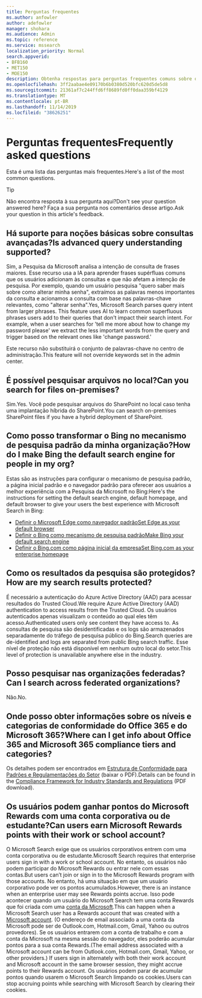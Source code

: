 ```yaml
---
title: Perguntas frequentes
ms.author: anfowler
author: adefowler
manager: shohara
ms.audience: Admin
ms.topic: reference
ms.service: mssearch
localization_priority: Normal
search.appverid:
- BFB160
- MET150
- MOE150
description: Obtenha respostas para perguntas frequentes comuns sobre o Enterprise Search e a Pesquisa da Microsoft
ms.openlocfilehash: 3ff2aabae4e09170b6b0380d520bfc620d5de5d8
ms.sourcegitcommit: 21361af7c244ffd6ff8689fd0ff0daa359bf4129
ms.translationtype: MT
ms.contentlocale: pt-BR
ms.lasthandoff: 11/14/2019
ms.locfileid: "38626251"
---
```

# <a name="frequently-asked-questions"></a><span data-ttu-id="9f7e5-103">Perguntas frequentes</span><span class="sxs-lookup"><span data-stu-id="9f7e5-103">Frequently asked questions</span></span>

<span data-ttu-id="9f7e5-104">Esta é uma lista das perguntas mais frequentes.</span><span class="sxs-lookup"><span data-stu-id="9f7e5-104">Here's a list of the most common questions.</span></span>

> [!TIP]
> <span data-ttu-id="9f7e5-105">Não encontra resposta à sua pergunta aqui?</span><span class="sxs-lookup"><span data-stu-id="9f7e5-105">Don't see your question answered here?</span></span> <span data-ttu-id="9f7e5-106">Faça a sua pergunta nos comentários desse artigo.</span><span class="sxs-lookup"><span data-stu-id="9f7e5-106">Ask your question in this article's feedback.</span></span>

## <a name="is-advanced-query-understanding-supported"></a><span data-ttu-id="9f7e5-107">Há suporte para noções básicas sobre consultas avançadas?</span><span class="sxs-lookup"><span data-stu-id="9f7e5-107">Is advanced query understanding supported?</span></span>

<span data-ttu-id="9f7e5-p102">Sim, a Pesquisa da Microsoft analisa a intenção de consulta de frases maiores. Esse recurso usa a IA para aprender frases supérfluas comuns que os usuários adicionam às consultas e que não afetam a intenção de pesquisa. Por exemplo, quando um usuário pesquisa "quero saber mais sobre como alterar minha senha", extraímos as palavras menos importantes da consulta e acionamos a consulta com base nas palavras-chave relevantes, como "alterar senha".</span><span class="sxs-lookup"><span data-stu-id="9f7e5-p102">Yes, Microsoft Search parses query intent from larger phrases. This feature uses AI to learn common superfluous phrases users add to their queries that don't impact their search intent. For example, when a user searches for 'tell me more about how to change my password please' we extract the less important words from the query and trigger based on the relevant ones like 'change password.'</span></span>
  
<span data-ttu-id="9f7e5-111">Este recurso não substituirá o conjunto de palavras-chave no centro de administração.</span><span class="sxs-lookup"><span data-stu-id="9f7e5-111">This feature will not override keywords set in the admin center.</span></span>
  
## <a name="can-you-search-for-files-on-premises"></a><span data-ttu-id="9f7e5-112">É possível pesquisar arquivos no local?</span><span class="sxs-lookup"><span data-stu-id="9f7e5-112">Can you search for files on-premises?</span></span>

<span data-ttu-id="9f7e5-113">Sim.</span><span class="sxs-lookup"><span data-stu-id="9f7e5-113">Yes.</span></span> <span data-ttu-id="9f7e5-114">Você pode pesquisar arquivos do SharePoint no local caso tenha uma implantação híbrida do SharePoint.</span><span class="sxs-lookup"><span data-stu-id="9f7e5-114">You can search on-premises SharePoint files if you have a hybrid deployment of SharePoint.</span></span>
  
## <a name="how-do-i-make-bing-the-default-search-engine-for-people-in-my-org"></a><span data-ttu-id="9f7e5-115">Como posso transformar o Bing no mecanismo de pesquisa padrão da minha organização?</span><span class="sxs-lookup"><span data-stu-id="9f7e5-115">How do I make Bing the default search engine for people in my org?</span></span>

<span data-ttu-id="9f7e5-116">Estas são as instruções para configurar o mecanismo de pesquisa padrão, a página inicial padrão e o navegador padrão para oferecer aos usuários a melhor experiência com a Pesquisa da Microsoft no Bing:</span><span class="sxs-lookup"><span data-stu-id="9f7e5-116">Here's the instructions for setting the default search engine, default homepage, and default browser to give your users the best experience with Microsoft Search in Bing:</span></span>

- [<span data-ttu-id="9f7e5-117">Definir o Microsoft Edge como navegador padrão</span><span class="sxs-lookup"><span data-stu-id="9f7e5-117">Set Edge as your default browser</span></span>](set-default-browser.md)
- [<span data-ttu-id="9f7e5-118">Definir o Bing como mecanismo de pesquisa padrão</span><span class="sxs-lookup"><span data-stu-id="9f7e5-118">Make Bing your default search engine</span></span>](set-default-search-engine.md)
- [<span data-ttu-id="9f7e5-119">Definir o Bing.com como página inicial da empresa</span><span class="sxs-lookup"><span data-stu-id="9f7e5-119">Set Bing.com as your enterprise homepage</span></span>](set-default-homepage.md)

  
## <a name="how-are-my-search-results-protected"></a><span data-ttu-id="9f7e5-120">Como os resultados da pesquisa são protegidos?</span><span class="sxs-lookup"><span data-stu-id="9f7e5-120">How are my search results protected?</span></span>

<span data-ttu-id="9f7e5-121">É necessário a autenticação do Azure Active Directory (AAD) para acessar resultados do Trusted Cloud.</span><span class="sxs-lookup"><span data-stu-id="9f7e5-121">We require Azure Active Directory (AAD) authentication to access results from the Trusted Cloud.</span></span> <span data-ttu-id="9f7e5-122">Os usuários autenticados apenas visualizam o conteúdo ao qual eles têm acesso.</span><span class="sxs-lookup"><span data-stu-id="9f7e5-122">Authenticated users only see content they have access to.</span></span> <span data-ttu-id="9f7e5-123">As consultas de pesquisa são desidentificadas e os logs são armazenados separadamente do tráfego de pesquisa público do Bing.</span><span class="sxs-lookup"><span data-stu-id="9f7e5-123">Search queries are de-identified and logs are separated from public Bing search traffic.</span></span> <span data-ttu-id="9f7e5-124">Esse nível de proteção não está disponível em nenhum outro local do setor.</span><span class="sxs-lookup"><span data-stu-id="9f7e5-124">This level of protection is unavailable anywhere else in the industry.</span></span>

## <a name="can-i-search-across-federated-organizations"></a><span data-ttu-id="9f7e5-125">Posso pesquisar nas organizações federadas?</span><span class="sxs-lookup"><span data-stu-id="9f7e5-125">Can I search across federated organizations?</span></span>

<span data-ttu-id="9f7e5-126">Não.</span><span class="sxs-lookup"><span data-stu-id="9f7e5-126">No.</span></span>

## <a name="where-can-i-get-info-about-office-365-and-microsoft-365-compliance-tiers-and-categories"></a><span data-ttu-id="9f7e5-127">Onde posso obter informações sobre os níveis e categorias de conformidade do Office 365 e do Microsoft 365?</span><span class="sxs-lookup"><span data-stu-id="9f7e5-127">Where can I get info about Office 365 and Microsoft 365 compliance tiers and categories?</span></span>

<span data-ttu-id="9f7e5-128">Os detalhes podem ser encontrados em [Estrutura de Conformidade para Padrões e Regulamentações do Setor](https://download.microsoft.com/download/B/2/7/B27B3EF3-8849-4C18-8BA4-5AD755728620/Compliance%20Framework_customer%20guidance.pdf) (baixar o PDF).</span><span class="sxs-lookup"><span data-stu-id="9f7e5-128">Details can be found in the [Compliance Framework for Industry Standards and Regulations](https://download.microsoft.com/download/B/2/7/B27B3EF3-8849-4C18-8BA4-5AD755728620/Compliance%20Framework_customer%20guidance.pdf) (PDF download).</span></span>

## <a name="can-users-earn-microsoft-rewards-points-with-their-work-or-school-account"></a><span data-ttu-id="9f7e5-129">Os usuários podem ganhar pontos do Microsoft Rewards com uma conta corporativa ou de estudante?</span><span class="sxs-lookup"><span data-stu-id="9f7e5-129">Can users earn Microsoft Rewards points with their work or school account?</span></span>

<span data-ttu-id="9f7e5-130">O Microsoft Search exige que os usuários corporativos entrem com uma conta corporativa ou de estudante.</span><span class="sxs-lookup"><span data-stu-id="9f7e5-130">Microsoft Search requires that enterprise users sign in with a work or school account.</span></span> <span data-ttu-id="9f7e5-131">No entanto, os usuários não podem participar do Microsoft Rewards ou entrar nele com essas contas.</span><span class="sxs-lookup"><span data-stu-id="9f7e5-131">But users can’t join or sign in to the Microsoft Rewards program with those accounts.</span></span> <span data-ttu-id="9f7e5-132">No entanto, há uma situação em que um usuário corporativo pode ver os pontos acumulados.</span><span class="sxs-lookup"><span data-stu-id="9f7e5-132">However, there is an instance when an enterprise user may see Rewards points accrue.</span></span> <span data-ttu-id="9f7e5-133">Isso pode acontecer quando um usuário do Microsoft Search tem uma conta Rewards que foi criada com uma <a href="https://www.microsoft.com/en-us/welcome?rtc=1">conta da Microsoft</a>.</span><span class="sxs-lookup"><span data-stu-id="9f7e5-133">This can happen when a Microsoft Search user has a Rewards account that was created with a <a href="https://www.microsoft.com/en-us/welcome?rtc=1">Microsoft account</a>.</span></span> <span data-ttu-id="9f7e5-134">(O endereço de email associado a uma conta da Microsoft pode ser de Outlook.com, Hotmail.com, Gmail, Yahoo ou outros provedores). Se os usuários entrarem com a conta de trabalho e com a conta da Microsoft na mesma sessão do navegador, eles poderão acumular pontos para a sua conta Rewards.</span><span class="sxs-lookup"><span data-stu-id="9f7e5-134">(The email address associated with a Microsoft account can be from Outlook.com, Hotmail.com, Gmail, Yahoo, or other providers.) If users sign in alternately with both their work account and Microsoft account in the same browser session, they might accrue points to their Rewards account.</span></span> <span data-ttu-id="9f7e5-135">Os usuários podem parar de acumular pontos quando usarem o Microsoft Search limpando os cookies.</span><span class="sxs-lookup"><span data-stu-id="9f7e5-135">Users can stop accruing points while searching with Microsoft Search by clearing their cookies.</span></span> 

